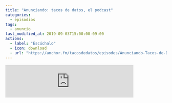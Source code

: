 ```yaml
---
title: "Anunciando: tacos de datos, el podcast"
categories:
  - episodios
tags:
  - anuncio
last_modified_at: 2019-09-03T15:00:00-09:00
actions:
  - label: "Escúchalo"
  - icon: download
  - url: "https://anchor.fm/tacosdedatos/episodes/Anunciando-Tacos-de-Datos--el-podcast-e53gep/a-alpc7n"
---
```


<iframe src="https://anchor.fm/tacosdedatos/embed/episodes/Anunciando-Tacos-de-Datos--el-podcast-e53gep/a-alpc7n" height="102px" width="400px" frameborder="0" scrolling="no"></iframe>
